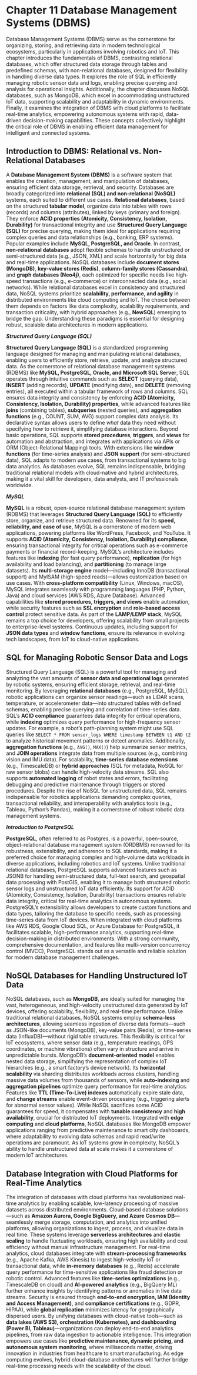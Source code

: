 # Chapter 11 Database Management Systems (DBMS)

Database Management Systems (DBMS) serve as the cornerstone for organizing, storing, and retrieving data in modern technological ecosystems, particularly in applications involving robotics and IoT. This chapter introduces the fundamentals of DBMS, contrasting relational databases, which offer structured data storage through tables and predefined schemas, with non-relational databases, designed for flexibility in handling diverse data types. It explores the role of SQL in efficiently managing robotic sensor data and logs, enabling precise querying and analysis for operational insights. Additionally, the chapter discusses NoSQL databases, such as MongoDB, which excel in accommodating unstructured IoT data, supporting scalability and adaptability in dynamic environments. Finally, it examines the integration of DBMS with cloud platforms to facilitate real-time analytics, empowering autonomous systems with rapid, data-driven decision-making capabilities. These concepts collectively highlight the critical role of DBMS in enabling efficient data management for intelligent and connected systems.

## Introduction to DBMS: Relational vs. Non-Relational Databases  

A **Database Management System (DBMS)** is a software system that enables the creation, management, and manipulation of databases, ensuring efficient data storage, retrieval, and security. Databases are broadly categorized into **relational (SQL) and non-relational (NoSQL)** systems, each suited to different use cases. **Relational databases**, based on the structured **tabular model**, organize data into tables with rows (records) and columns (attributes), linked by keys (primary and foreign). They enforce **ACID properties (Atomicity, Consistency, Isolation, Durability)** for transactional integrity and use **Structured Query Language (SQL)** for precise querying, making them ideal for applications requiring complex queries and data relationships (e.g., banking, ERP systems). Popular examples include **MySQL, PostgreSQL, and Oracle**. In contrast, **non-relational databases** adopt flexible schemas to handle unstructured or semi-structured data (e.g., JSON, XML) and scale horizontally for big data and real-time applications. NoSQL databases include **document stores (MongoDB)**, **key-value stores (Redis)**, **column-family stores (Cassandra)**, and **graph databases (Neo4j)**, each optimized for specific needs like high-speed transactions (e.g., e-commerce) or interconnected data (e.g., social networks). While relational databases excel in consistency and structured data, NoSQL systems prioritize **scalability, performance, and agility** in distributed environments like cloud computing and IoT. The choice between them depends on factors like data complexity, scalability requirements, and transaction criticality, with hybrid approaches (e.g., **NewSQL**) emerging to bridge the gap. Understanding these paradigms is essential for designing robust, scalable data architectures in modern applications.

***Structured Query Language (SQL)***

**Structured Query Language (SQL)** is a standardized programming language designed for managing and manipulating relational databases, enabling users to efficiently store, retrieve, update, and analyze structured data. As the cornerstone of relational database management systems (RDBMS) like **MySQL, PostgreSQL, Oracle, and Microsoft SQL Server**, SQL operates through intuitive commands such as **SELECT** (querying data), **INSERT** (adding records), **UPDATE** (modifying data), and **DELETE** (removing entries), all executed within a tabular framework of rows and columns. SQL ensures data integrity and consistency by enforcing **ACID (Atomicity, Consistency, Isolation, Durability) properties**, while advanced features like **joins** (combining tables), **subqueries** (nested queries), and **aggregation functions** (e.g., COUNT, SUM, AVG) support complex data analysis. Its declarative syntax allows users to define *what* data they need without specifying *how* to retrieve it, simplifying database interactions. Beyond basic operations, SQL supports **stored procedures**, **triggers**, and **views** for automation and abstraction, and integrates with applications via APIs or ORM (Object-Relational Mapping) tools. With extensions like **window functions** (for time-series analysis) and **JSON support** (for semi-structured data), SQL adapts to modern use cases, from transactional systems to big data analytics. As databases evolve, SQL remains indispensable, bridging traditional relational models with cloud-native and hybrid architectures, making it a vital skill for developers, data analysts, and IT professionals worldwide.

***MySQL***

**MySQL** is a robust, open-source relational database management system (RDBMS) that leverages **Structured Query Language (SQL)** to efficiently store, organize, and retrieve structured data. Renowned for its **speed, reliability, and ease of use**, MySQL is a cornerstone of modern web applications, powering platforms like WordPress, Facebook, and YouTube. It supports **ACID (Atomicity, Consistency, Isolation, Durability) compliance**, ensuring transactional integrity for critical operations such as e-commerce payments or financial record-keeping. MySQL’s architecture includes features like **indexing** (for fast query performance), **replication** (for high availability and load balancing), and **partitioning** (to manage large datasets). Its **multi-storage engine** model—including InnoDB (transactional support) and MyISAM (high-speed reads)—allows customization based on use cases. With **cross-platform compatibility** (Linux, Windows, macOS), MySQL integrates seamlessly with programming languages (PHP, Python, Java) and cloud services (AWS RDS, Azure Database). Advanced capabilities like **stored procedures, triggers, and views** enable automation, while security features such as **SSL encryption** and **role-based access control** protect sensitive data. As part of the **LAMP/LEMP stack**, MySQL remains a top choice for developers, offering scalability from small projects to enterprise-level systems. Continuous updates, including support for **JSON data types** and **window functions**, ensure its relevance in evolving tech landscapes, from IoT to cloud-native applications.


## SQL for Managing Robotic Sensor Data and Logs  

Structured Query Language (SQL) is a powerful tool for managing and analyzing the vast amounts of **sensor data and operational logs** generated by robotic systems, ensuring efficient storage, retrieval, and real-time monitoring. By leveraging **relational databases** (e.g., PostgreSQL, MySQL), robotic applications can organize sensor readings—such as LiDAR scans, temperature, or accelerometer data—into structured tables with defined schemas, enabling precise querying and correlation of time-series data. SQL’s **ACID compliance** guarantees data integrity for critical operations, while **indexing** optimizes query performance for high-frequency sensor updates. For example, a robot’s path-planning system might use SQL queries like `SELECT * FROM sensor_logs WHERE timestamp BETWEEN t1 AND t2` to analyze historical movement patterns or detect anomalies. Additionally, **aggregation functions** (e.g., `AVG()`, `MAX()`) help summarize sensor metrics, and **JOIN operations** integrate data from multiple sources (e.g., combining vision and IMU data). For scalability, **time-series database extensions** (e.g., TimescaleDB) or **hybrid approaches** (SQL for metadata, NoSQL for raw sensor blobs) can handle high-velocity data streams. SQL also supports **automated logging** of robot states and errors, facilitating debugging and predictive maintenance through triggers or stored procedures. Despite the rise of NoSQL for unstructured data, SQL remains indispensable for robotics applications demanding complex queries, transactional reliability, and interoperability with analytics tools (e.g., Tableau, Python’s Pandas), making it a cornerstone of robust robotic data management systems.

***Introduction to PostgreSQL***

**PostgreSQL**, often referred to as Postgres, is a powerful, open-source, object-relational database management system (ORDBMS) renowned for its robustness, extensibility, and adherence to SQL standards, making it a preferred choice for managing complex and high-volume data workloads in diverse applications, including robotics and IoT systems. Unlike traditional relational databases, PostgreSQL supports advanced features such as JSONB for handling semi-structured data, full-text search, and geospatial data processing with PostGIS, enabling it to manage both structured robotic sensor logs and unstructured IoT data efficiently. Its support for ACID (Atomicity, Consistency, Isolation, Durability) transactions ensures reliable data integrity, critical for real-time analytics in autonomous systems. PostgreSQL’s extensibility allows developers to create custom functions and data types, tailoring the database to specific needs, such as processing time-series data from IoT devices. When integrated with cloud platforms like AWS RDS, Google Cloud SQL, or Azure Database for PostgreSQL, it facilitates scalable, high-performance analytics, supporting real-time decision-making in distributed environments. With a strong community, comprehensive documentation, and features like multi-version concurrency control (MVCC), PostgreSQL stands out as a versatile and reliable solution for modern database management challenges.

## NoSQL Databases for Handling Unstructured IoT Data  

NoSQL databases, such as **MongoDB**, are ideally suited for managing the vast, heterogeneous, and high-velocity unstructured data generated by IoT devices, offering scalability, flexibility, and real-time performance. Unlike traditional relational databases, NoSQL systems employ **schema-less architectures**, allowing seamless ingestion of diverse data formats—such as JSON-like documents (MongoDB), key-value pairs (Redis), or time-series data (InfluxDB)—without rigid table structures. This flexibility is critical for IoT ecosystems, where sensor data (e.g., temperature readings, GPS coordinates, or machine vibrations) often vary in structure and arrive in unpredictable bursts. MongoDB’s **document-oriented model** enables nested data storage, simplifying the representation of complex IoT hierarchies (e.g., a smart factory’s device network). Its **horizontal scalability** via sharding distributes workloads across clusters, handling massive data volumes from thousands of sensors, while **auto-indexing** and **aggregation pipelines** optimize query performance for real-time analytics. Features like **TTL (Time-To-Live) indexes** automatically expire stale data, and **change streams** enable event-driven processing (e.g., triggering alerts for abnormal sensor values). While NoSQL sacrifices some ACID guarantees for speed, it compensates with **tunable consistency** and **high availability**, crucial for distributed IoT deployments. Integrated with **edge computing** and **cloud platforms**, NoSQL databases like MongoDB empower applications ranging from predictive maintenance to smart city dashboards, where adaptability to evolving data schemas and rapid read/write operations are paramount. As IoT systems grow in complexity, NoSQL’s ability to handle unstructured data at scale makes it a cornerstone of modern IoT architectures.

## Database Integration with Cloud Platforms for Real-Time Analytics  

The integration of databases with cloud platforms has revolutionized real-time analytics by enabling scalable, low-latency processing of massive datasets across distributed environments. Cloud-based database solutions—such as **Amazon Aurora, Google BigQuery, and Azure Cosmos DB**—seamlessly merge storage, computation, and analytics into unified platforms, allowing organizations to ingest, process, and visualize data in real time. These systems leverage **serverless architectures** and **elastic scaling** to handle fluctuating workloads, ensuring high availability and cost efficiency without manual infrastructure management. For real-time analytics, cloud databases integrate with **stream-processing frameworks** (e.g., Apache Kafka, AWS Kinesis) to ingest high-velocity IoT or transactional data, while **in-memory databases** (e.g., Redis) accelerate query performance for time-sensitive applications like fraud detection or robotic control. Advanced features like **time-series optimizations** (e.g., TimescaleDB on cloud) and **AI-powered analytics** (e.g., BigQuery ML) further enhance insights by identifying patterns or anomalies in live data streams. Security is ensured through **end-to-end encryption, IAM (Identity and Access Management)**, and **compliance certifications** (e.g., GDPR, HIPAA), while **global replication** minimizes latency for geographically dispersed users. By unifying databases with cloud-native tools—such as **data lakes (AWS S3), orchestration (Kubernetes), and dashboarding (Power BI, Tableau)**—organizations can deploy end-to-end analytics pipelines, from raw data ingestion to actionable intelligence. This integration empowers use cases like **predictive maintenance, dynamic pricing, and autonomous system monitoring**, where milliseconds matter, driving innovation in industries from healthcare to smart manufacturing. As edge computing evolves, hybrid cloud-database architectures will further bridge real-time processing needs with the scalability of the cloud.
